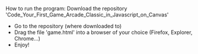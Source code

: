 How to run the program: 
  Download the repository 'Code_Your_First_Game_Arcade_Classic_in_Javascript_on_Canvas' 
  - Go to the repository (where downloaded to) 
  - Drag the file 'game.html' into a browser of your choice (Firefox, Explorer, Chrome...) 
  - Enjoy!
